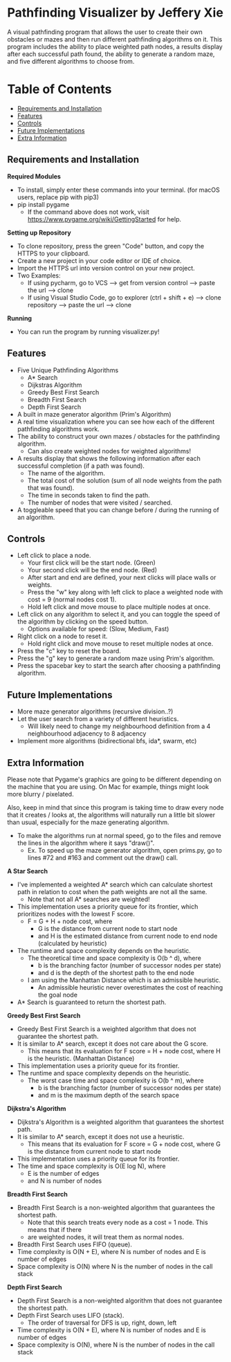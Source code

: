 # Pathfinding Visualizer by Jeffery Xie
A visual pathfinding program that allows the user to create their own obstacles or mazes and then run different pathfinding algorithms on it. This program includes the ability to place weighted path nodes, a results display after each successful path found, the ability to generate a random maze, and five different algorithms to choose from.

# Table of Contents
* [Requirements and Installation](#req)
* [Features](#features)
* [Controls](#controls)
* [Future Implementations](#future)
* [Extra Information](#extra)

## Requirements and Installation <a name="req"></a>
**Required Modules**
* To install, simply enter these commands into your terminal. (for macOS users, replace pip with pip3)
* pip install pygame
  * If the command above does not work, visit https://www.pygame.org/wiki/GettingStarted for help.

**Setting up Repository**
* To clone repository, press the green "Code" button, and copy the HTTPS to your clipboard.
* Create a new project in your code editor or IDE of choice.
* Import the HTTPS url into version control on your new project.
* Two Examples:
  * If using pycharm, go to VCS --> get from version control --> paste the url --> clone
  * If using Visual Studio Code, go to explorer (ctrl + shift + e) --> clone repository --> paste the url --> clone

**Running**
* You can run the program by running visualizer.py!

## Features <a name="features"></a>
* Five Unique Pathfinding Algorithms
   * A* Search 
   * Dijkstras Algorithm 
   * Greedy Best First Search 
   * Breadth First Search 
   * Depth First Search 
* A built in maze generator algorithm (Prim's Algorithm)
* A real time visualization where you can see how each of the different pathfinding algorithms work.
* The ability to construct your own mazes / obstacles for the pathfinding algorithm.
  * Can also create weighted nodes for weighted algorithms!
* A results display that shows the following information after each successful completion (if a path was found).
  * The name of the algorithm.
  * The total cost of the solution (sum of all node weights from the path that was found).
  * The time in seconds taken to find the path.
  * The number of nodes that were visited / searched.
* A toggleable speed that you can change before / during the running of an algorithm.

## Controls <a name="controls"></a>
* Left click to place a node.
   * Your first click will be the start node. (Green)
   * Your second click will be the end node. (Red)
   * After start and end are defined, your next clicks will place walls or weights.
   * Press the "w" key along with left click to place a weighted node with cost = 9 (normal nodes cost 1).
   * Hold left click and move mouse to place multiple nodes at once.
* Left click on any algorithm to select it, and you can toggle the speed of the algorithm by clicking on the speed button.
  * Options available for speed: (Slow, Medium, Fast)
* Right click on a node to reset it.
   * Hold right click and move mouse to reset multiple nodes at once.
* Press the "c" key to reset the board.
* Press the "g" key to generate a random maze using Prim's algorithm.
* Press the spacebar key to start the search after choosing a pathfinding algorithm.

## Future Implementations <a name="future"></a>
* More maze generator algorithms (recursive division..?)
* Let the user search from a variety of different heuristics.
  * Will likely need to change my neighbourhood definition from a 4 neighbourhood adjacency to 8 adjacency
* Implement more algorithms (bidirectional bfs, ida*, swarm, etc)

## Extra Information <a name="extra"></a>

Please note that Pygame's graphics are going to be different depending on the machine that you are using. On Mac for example, things might look more blurry / pixelated.

Also, keep in mind that since this program is taking time to draw every node that it creates / looks at, the algorithms will naturally run a little bit slower than usual, especially for the maze generating algorithm.
  * To make the algorithms run at normal speed, go to the files and remove the lines in the algorithm where it says "draw()".
    * Ex. To speed up the maze generator algorithm, open prims.py, go to lines #72 and #163 and comment out the draw() call.


**A Star Search**
* I've implemented a weighted A* search which can calculate shortest path in relation to cost when the path weights are not all the same. 
  * Note that not all A* searches are weighted!
* This implementation uses a priority queue for its frontier, which prioritizes nodes with the lowest F score.
  * F = G + H + node cost, where
    * G is the distance from current node to start node
    * and H is the estimated distance from current node to end node (calculated by heuristic)
* The runtime and space complexity depends on the heuristic.
  * The theoretical time and space complexity is O(b ^ d), where
    * b is the branching factor (number of successor nodes per state)
    * and d is the depth of the shortest path to the end node
  * I am using the Manhattan Distance which is an admissible heuristic. 
    * An admissible heuristic never overestimates the cost of reaching the goal node
* A* Search is guaranteed to return the shortest path.

**Greedy Best First Search**
* Greedy Best First Search is a weighted algorithm that does not guarantee the shortest path.
* It is similar to A* search, except it does not care about the G score.
  * This means that its evaluation for F score = H + node cost, where H is the heuristic. (Manhattan Distance)
* This implementation uses a priority queue for its frontier.
* The runtime and space complexity depends on the heuristic.
  * The worst case time and space complexity is O(b ^ m), where
    * b is the branching factor (number of successor nodes per state)
    * and m is the maximum depth of the search space

**Dijkstra's Algorithm**
* Dijkstra's Algorithm is a weighted algorithm that guarantees the shortest path.
* It is similar to A* search, except it does not use a heuristic.
  * This means that its evaluation for F score = G + node cost, where G is the distance from current node to start node
* This implementation uses a priority queue for its frontier.
* The time and space complexity is O(E log N), where 
  * E is the number of edges 
  * and N is number of nodes

**Breadth First Search**
* Breadth First Search is a non-weighted algorithm that guarantees the shortest path.
  * Note that this search treats every node as a cost = 1 node. This means that if there
  * are weighted nodes, it will treat them as normal nodes.
* Breadth First Search uses FIFO (queue).
* Time complexity is O(N + E), where N is number of nodes and E is number of edges
* Space complexity is O(N) where N is the number of nodes in the call stack

**Depth First Search**
* Depth First Search is a non-weighted algorithm that does not guarantee the shortest path.
* Depth First Search uses LIFO (stack).
  * The order of traversal for DFS is up, right, down, left
* Time complexity is O(N + E), where N is number of nodes and E is number of edges
* Space complexity is O(N), where N is the number of nodes in the call stack

